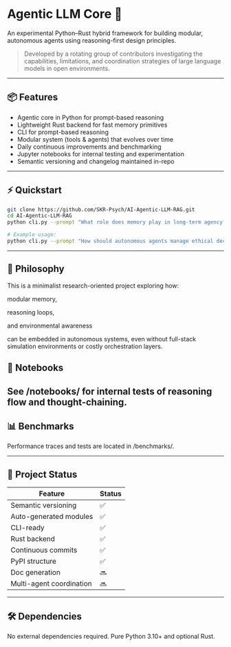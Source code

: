 # Agentic LLM Core 🧠

An experimental Python–Rust hybrid framework for building modular, autonomous agents using reasoning-first design principles.

> Developed by a rotating group of contributors investigating the capabilities, limitations, and coordination strategies of large language models in open environments.

---

## 📦 Features

- Agentic core in Python for prompt-based reasoning
- Lightweight Rust backend for fast memory primitives
- CLI for prompt-based reasoning
- Modular system (tools & agents) that evolves over time
- Daily continuous improvements and benchmarking
- Jupyter notebooks for internal testing and experimentation
- Semantic versioning and changelog maintained in-repo

---

## ⚡ Quickstart

```bash
git clone https://github.com/SKR-Psych/AI-Agentic-LLM-RAG.git
cd AI-Agentic-LLM-RAG
python cli.py --prompt "What role does memory play in long-term agency?"

# Example usage:
python cli.py --prompt "How should autonomous agents manage ethical decisions?"
```
---
## 🧠 Philosophy

This is a minimalist research-oriented project exploring how:

modular memory,

reasoning loops,

and environmental awareness

can be embedded in autonomous systems, even without full-stack simulation environments or costly orchestration layers.

## 🧾 Notebooks

See /notebooks/ for internal tests of reasoning flow and thought-chaining.
---
## 📊 Benchmarks

Performance traces and tests are located in /benchmarks/.

---
## 📌 Project Status

| Feature                  | Status |
|--------------------------|--------|
| Semantic versioning      | ✅     |
| Auto-generated modules   | ✅     |
| CLI-ready                | ✅     |
| Rust backend             | ✅     |
| Continuous commits       | ✅     |
| PyPI structure           | ✅     |
| Doc generation           | 🔜     |
| Multi-agent coordination | 🔜     |

---
## 🛠 Dependencies

No external dependencies required. Pure Python 3.10+ and optional Rust.
